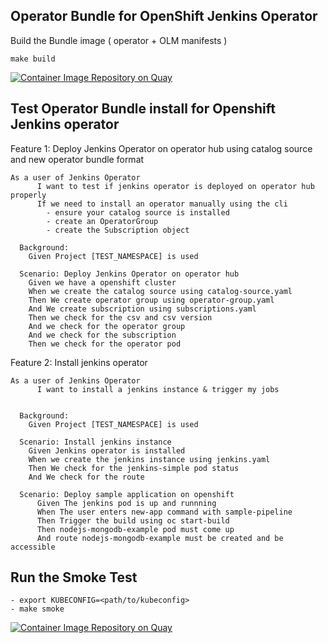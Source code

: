 ## Operator Bundle for OpenShift Jenkins Operator

Build the Bundle image ( operator + OLM manifests )

```
make build
```

[![Container Image Repository on Quay](https://quay.io/repository/redhat-developer/openshift-jenkins-operator-bundle/status "Container Image Repository on Quay")](https://quay.io/repository/redhat-developer/openshift-jenkins-operator-bundle)

## Test Operator Bundle install for Openshift Jenkins operator

Feature 1: Deploy Jenkins Operator on operator hub using catalog source and new operator bundle format
``` 
As a user of Jenkins Operator
      I want to test if jenkins operator is deployed on operator hub properly
      If we need to install an operator manually using the cli 
        - ensure your catalog source is installed
        - create an OperatorGroup
        - create the Subscription object

  Background:
    Given Project [TEST_NAMESPACE] is used

  Scenario: Deploy Jenkins Operator on operator hub
    Given we have a openshift cluster
    When we create the catalog source using catalog-source.yaml
    Then We create operator group using operator-group.yaml
    And We create subscription using subscriptions.yaml
    Then we check for the csv and csv version
    And we check for the operator group
    And we check for the subscription
    Then we check for the operator pod

```
Feature 2: Install jenkins operator
```
As a user of Jenkins Operator
      I want to install a jenkins instance & trigger my jobs 
        

  Background:
    Given Project [TEST_NAMESPACE] is used

  Scenario: Install jenkins instance
    Given Jenkins operator is installed
    When we create the jenkins instance using jenkins.yaml
    Then We check for the jenkins-simple pod status
    And We check for the route

  Scenario: Deploy sample application on openshift
      Given The jenkins pod is up and runnning
      When The user enters new-app command with sample-pipeline
      Then Trigger the build using oc start-build
      Then nodejs-mongodb-example pod must come up
      And route nodejs-mongodb-example must be created and be accessible
```

## Run the Smoke Test

```
- export KUBECONFIG=<path/to/kubeconfig>
- make smoke
```
[![Container Image Repository on Quay](https://quay.io/repository/redhat-developer/openshift-jenkins-operator-index/status "Operator Index Image Repository on Quay")](https://quay.io/repository/redhat-developer/openshift-jenkins-operator-index)